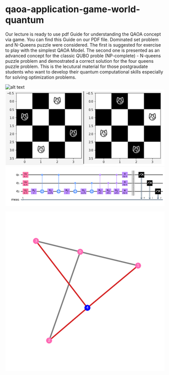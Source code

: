 # qaoa-application-game-world-quantum

Our lecture is ready to use pdf Guide for understanding the QAOA concept via game. You can find this Guide on our PDF file. Dominated set problem and N-Queens puzzle were considered. The first is suggested for exercise to play with the simplest QAOA Model. The second one is presented as an advanced concept for the classic QUBO proble (NP-complete) - N-queens puzzle problem and demostrated a correct solution for the four queens puzzle problem. This is the lecutural material for those postgraudate students who want to develop their quantum computational skills especially for solving optimization problems.

![alt text](https://raw.githubusercontent.com/Qiskit/qiskit/master/images/qiskit_header.png)
![alt text](https://github.com/VasilyBokov/qaoa-application-game-world-quantum/blob/main/result_4q.png)
![alt text](https://github.com/VasilyBokov/qaoa-application-game-world-quantum/blob/main/download.png)

![alt text](https://github.com/VasilyBokov/qaoa-application-game-world-quantum/blob/main/graph_model22.png)
